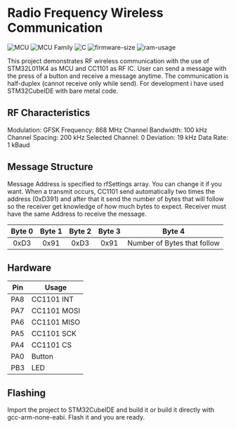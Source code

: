 # Radio Frequency Wireless Communication

![MCU](https://img.shields.io/badge/MCU-STM32-blue)
![MCU Family](https://img.shields.io/badge/Family-L0-yellow)
![C](https://img.shields.io/badge/c-%2300599C.svg?style=for-the-badge&logo=c&logoColor=white)
![firmware-size](https://img.shields.io/badge/Firmware%20Size-3.55%20kB-red)
![ram-usage](https://img.shields.io/badge/RAM%20Usage-1.15%20kB-red)

This project demonstrates RF wireless communication with the use
of STM32L011K4 as MCU and CC1101 as RF IC. User can send a message
with the press of a button and receive a message anytime. The 
communication is half-duplex (cannot receive only while send). For
development i have used STM32CubeIDE with bare metal code.

## RF Characteristics
Modulation:			GFSK
Frequency:			868 MHz
Channel Bandwidth:	100 kHz
Channel Spacing:	200 kHz
Selected Channel:	0
Deviation:			19 kHz
Data Rate:			1 kBaud

## Message Structure
Message Address is specified to rfSettings array. You can change it if 
you want. When a transmit occurs, CC1101 send automatically two times the
address (0xD391) and after that it send the number of bytes that will follow
so the receiver get knowledge of how much bytes to expect. Receiver must
have the same Address to receive the message.

| Byte 0 	| Byte 1 	| Byte 2 	| Byte 3 	|            Byte 4           	|
|:------:	|:------:	|:------:	|:------:	|:---------------------------:	|
|  0xD3  	|  0x91  	|  0xD3  	|  0x91  	| Number of Bytes that follow 	|

## Hardware
| Pin | Usage       |
|-----|-------------|
| PA8 | CC1101 INT  |
| PA7 | CC1101 MOSI |
| PA6 | CC1101 MISO |
| PA5 | CC1101 SCK  |
| PA4 | CC1101 CS   |
| PA0 | Button      |
| PB3 | LED         |

## Flashing
Import the project to STM32CubeIDE and build it or build it directly
with gcc-arm-none-eabi. Flash it and you are ready.
